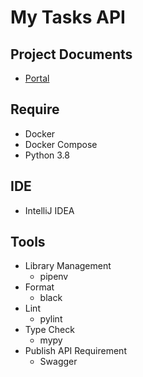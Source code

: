 # My Tasks API

## Project Documents
* [Portal](https://docs.google.com/document/d/1FL6JcVFyoQ077VYR0oO3SMipwBmkmmIovrydIyi7ZGo/edit#)

## Require
* Docker
* Docker Compose
* Python 3.8

## IDE
* IntelliJ IDEA

## Tools
* Library Management
    * pipenv
* Format
    * black
* Lint
    * pylint
* Type Check
    * mypy
* Publish API Requirement
    * Swagger
